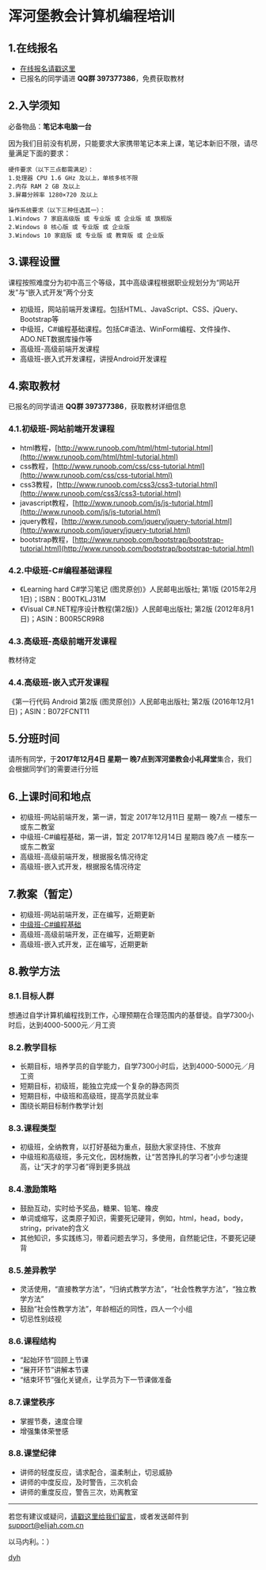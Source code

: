 # 浑河堡教会计算机编程培训

## 1.在线报名
- [在线报名请戳这里](https://www.wenjuan.in/s/f6zyum/)
- 已报名的同学请进 **QQ群 397377386**，免费获取教材


## 2.入学须知
必备物品：**笔记本电脑一台**

因为我们目前没有机房，只能要求大家携带笔记本来上课，笔记本新旧不限，请尽量满足下面的要求：

    硬件要求（以下三点都需满足）：
    1.处理器 CPU 1.6 GHz 及以上，单核多核不限
    2.内存 RAM 2 GB 及以上
    3.屏幕分辨率 1280×720 及以上

    操作系统要求（以下三种任选其一）：
    1.Windows 7 家庭高级版 或 专业版 或 企业版 或 旗舰版
    2.Windows 8 核心版 或 专业版 或 企业版
    3.Windows 10 家庭版 或 专业版 或 教育版 或 企业版


## 3.课程设置
课程按照难度分为初中高三个等级，其中高级课程根据职业规划分为“网站开发”与“嵌入式开发”两个分支

- 初级班，网站前端开发课程。包括HTML、JavaScript、CSS、jQuery、Bootstrap等
- 中级班，C#编程基础课程。包括C#语法、WinForm编程、文件操作、ADO.NET数据库操作等
- 高级班-高级前端开发课程
- 高级班-嵌入式开发课程，讲授Android开发课程


## 4.索取教材
已报名的同学请进 **QQ群 397377386**，获取教材详细信息

### 4.1.初级班-网站前端开发课程
- html教程，[http://www.runoob.com/html/html-tutorial.html](http://www.runoob.com/html/html-tutorial.html)
- css教程，[http://www.runoob.com/css/css-tutorial.html](http://www.runoob.com/css/css-tutorial.html)
- css3教程，[http://www.runoob.com/css3/css3-tutorial.html](http://www.runoob.com/css3/css3-tutorial.html)
- javascript教程，[http://www.runoob.com/js/js-tutorial.html](http://www.runoob.com/js/js-tutorial.html)
- jquery教程，[http://www.runoob.com/jquery/jquery-tutorial.html](http://www.runoob.com/jquery/jquery-tutorial.html)
- bootstrap教程，[http://www.runoob.com/bootstrap/bootstrap-tutorial.html](http://www.runoob.com/bootstrap/bootstrap-tutorial.html)

### 4.2.中级班-C#编程基础课程
- 《Learning hard C#学习笔记 (图灵原创)》人民邮电出版社; 第1版 (2015年2月1日)；ISBN：B00TKLJ31M
- 《Visual C#.NET程序设计教程(第2版)》人民邮电出版社; 第2版 (2012年8月1日)；ASIN：B00R5CR9R8

### 4.3.高级班-高级前端开发课程
教材待定

### 4.4.高级班-嵌入式开发课程
《第一行代码 Android 第2版 (图灵原创)》人民邮电出版社; 第2版 (2016年12月1日)；ASIN：B072FCNT11


## 5.分班时间
请所有同学，于**2017年12月4日 星期一 晚7点到浑河堡教会小礼拜堂**集合，我们会根据同学们的需要进行分班


## 6.上课时间和地点
- 初级班-网站前端开发，第一讲，暂定 2017年12月11日 星期一 晚7点 一楼东一或东二教室
- 中级班-C#编程基础，第一讲，暂定 2017年12月14日 星期四 晚7点 一楼东一或东二教室
- 高级班-高级前端开发，根据报名情况待定
- 高级班-嵌入式开发，根据报名情况待定


## 7.教案（暂定）
- 初级班-网站前端开发，正在编写，近期更新
- [中级班-C#编程基础](中级班/)
- 高级班-高级前端开发，正在编写，近期更新
- 高级班-嵌入式开发，正在编写，近期更新


## 8.教学方法

### 8.1.目标人群
想通过自学计算机编程找到工作，心理预期在合理范围内的基督徒。自学7300小时后，达到4000-5000元／月工资


### 8.2.教学目标
- 长期目标，培养学员的自学能力，自学7300小时后，达到4000-5000元／月工资
- 短期目标，初级班，能独立完成一个复杂的静态网页
- 短期目标，中级班和高级班，提高学员就业率
- 围绕长期目标制作教学计划


### 8.3.课程类型
- 初级班，全纳教育，以打好基础为重点，鼓励大家坚持住、不放弃
- 中级班和高级班，多元文化，因材施教，让“苦苦挣扎的学习者”小步匀速提高，让“天才的学习者”得到更多挑战


### 8.4.激励策略
- 鼓励互动，实时给予奖品，糖果、铅笔、橡皮
- 单词或缩写，这类原子知识，需要死记硬背，例如，html，head，body，string，private的含义
- 其他知识，多实践练习，带着问题去学习，多使用，自然能记住，不要死记硬背


### 8.5.差异教学
- 灵活使用，“直接教学方法”，“归纳式教学方法”，“社会性教学方法”，“独立教学方法”
- 鼓励“社会性教学方法”，年龄相近的同性，四人一个小组
- 切忌性别歧视


### 8.6.课程结构
- “起始环节”回顾上节课
- “展开环节”讲解本节课
- “结束环节”强化关键点，让学员为下一节课做准备


### 8.7.课堂秩序
- 掌握节奏，速度合理
- 增强集体荣誉感


### 8.8.课堂纪律
- 讲师的轻度反应，请求配合，温柔制止，切忌威胁
- 讲师的中度反应，及时警告，三次机会
- 讲师的重度反应，警告三次，劝离教室


--------------

若您有建议或疑问，[请戳这里给我们留言](https://github.com/ElijahLabs/7300/issues)，或者发送邮件到[support@elijah.com.cn](mailto:support@elijah.com.cn)

以马内利。：）

[dyh](https://github.com/dyh)
